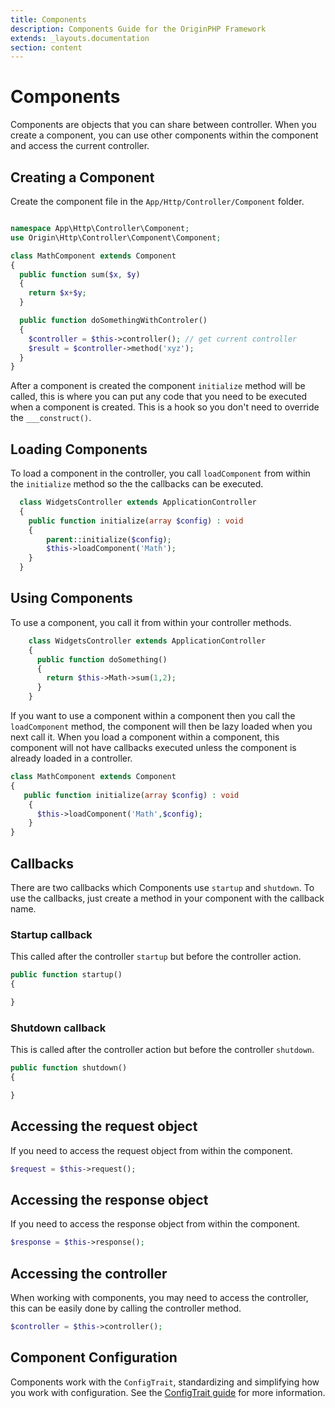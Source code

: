 ```yaml
---
title: Components
description: Components Guide for the OriginPHP Framework
extends: _layouts.documentation
section: content
---
```

# Components

Components are objects that you can share between controller. When you create a component, you can use other components within the component and access the current controller.

## Creating a Component

Create the component file in the `App/Http/Controller/Component` folder.

```php

namespace App\Http\Controller\Component;
use Origin\Http\Controller\Component\Component;

class MathComponent extends Component
{
  public function sum($x, $y)
  {
    return $x+$y;
  }

  public function doSomethingWithControler()
  {
    $controller = $this->controller(); // get current controller
    $result = $controller->method('xyz');
  }
}
```

After a component is created the component `initialize` method will be called, this is where you can put any code that you need to be executed when a component is created. This is a hook so you don't need to override the `___construct()`.

## Loading Components

To load a component in the controller, you call `loadComponent` from within the `initialize` method so the the callbacks can be executed.

```php
  class WidgetsController extends ApplicationController
  {
    public function initialize(array $config) : void
    {
        parent::initialize($config);
        $this->loadComponent('Math');
    }
  }

```

## Using Components

 To use a component, you call it from within your controller methods.

```php
    class WidgetsController extends ApplicationController
    {
      public function doSomething()
      {
        return $this->Math->sum(1,2);
      }
    }

```

If you want to use a component within a component then you call the `loadComponent` method, the component will then be lazy loaded when you next call it. When you load a component within a component, this component will not have callbacks executed unless the component is already loaded in a controller.

```php
class MathComponent extends Component
{
   public function initialize(array $config) : void
    {
      $this->loadComponent('Math',$config);
    }
}
```



## Callbacks

There are two callbacks which Components use `startup` and `shutdown`. To use the callbacks, just create a method in your component with the callback name.

### Startup callback

This called after the controller `startup` but before the controller action.

```php
public function startup()
{

}
```

### Shutdown callback

This is called after the controller action but before the controller `shutdown`.

```php
public function shutdown()
{

}
```

## Accessing the request object

If you need to access the request object from within the component.

```php
$request = $this->request();
```

## Accessing the response object

If you need to access the response object from within the component.

```php
$response = $this->response();
```

## Accessing the controller

When working with components, you may need to access the controller, this can be easily done by calling the controller method.

```php
$controller = $this->controller();
```

## Component Configuration

Components work with the `ConfigTrait`, standardizing and simplifying how you work with configuration. See the [ConfigTrait guide](/docs/config-trait) for more information.